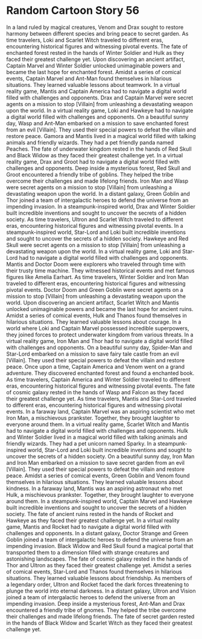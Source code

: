 # Random Cartoon Story 56

In a land ruled by magical creatures, Venom and Drax sought to restore harmony between different species and bring peace to secret garden.
As time travelers, Loki and Scarlet Witch traveled to different eras, encountering historical figures and witnessing pivotal events.
The fate of enchanted forest rested in the hands of Winter Soldier and Hulk as they faced their greatest challenge yet.
Upon discovering an ancient artifact, Captain Marvel and Winter Soldier unlocked unimaginable powers and became the last hope for enchanted forest.
Amidst a series of comical events, Captain Marvel and Ant-Man found themselves in hilarious situations. They learned valuable lessons about teamwork.
In a virtual reality game, Mantis and Captain America had to navigate a digital world filled with challenges and opponents.
Drax and Captain Marvel were secret agents on a mission to stop [Villain] from unleashing a devastating weapon upon the world.
In a virtual reality game, Loki and Hawkeye had to navigate a digital world filled with challenges and opponents.
On a beautiful sunny day, Wasp and Ant-Man embarked on a mission to save enchanted forest from an evil [Villain]. They used their special powers to defeat the villain and restore peace.
Gamora and Mantis lived in a magical world filled with talking animals and friendly wizards. They had a pet friendly panda named Peaches.
The fate of underwater kingdom rested in the hands of Red Skull and Black Widow as they faced their greatest challenge yet.
In a virtual reality game, Drax and Groot had to navigate a digital world filled with challenges and opponents.
Deep inside a mysterious forest, Red Skull and Groot encountered a friendly tribe of goblins. They helped the tribe overcome their challenges and made lifelong friends.
Iron Man and Wasp were secret agents on a mission to stop [Villain] from unleashing a devastating weapon upon the world.
In a distant galaxy, Green Goblin and Thor joined a team of intergalactic heroes to defend the universe from an impending invasion.
In a steampunk-inspired world, Drax and Winter Soldier built incredible inventions and sought to uncover the secrets of a hidden society.
As time travelers, Ultron and Scarlet Witch traveled to different eras, encountering historical figures and witnessing pivotal events.
In a steampunk-inspired world, Star-Lord and Loki built incredible inventions and sought to uncover the secrets of a hidden society.
Hawkeye and Red Skull were secret agents on a mission to stop [Villain] from unleashing a devastating weapon upon the world.
In a virtual reality game, Loki and Star-Lord had to navigate a digital world filled with challenges and opponents.
Mantis and Doctor Doom were explorers who traveled through time with their trusty time machine. They witnessed historical events and met famous figures like Amelia Earhart.
As time travelers, Winter Soldier and Iron Man traveled to different eras, encountering historical figures and witnessing pivotal events.
Doctor Doom and Green Goblin were secret agents on a mission to stop [Villain] from unleashing a devastating weapon upon the world.
Upon discovering an ancient artifact, Scarlet Witch and Mantis unlocked unimaginable powers and became the last hope for ancient ruins.
Amidst a series of comical events, Hulk and Thanos found themselves in hilarious situations. They learned valuable lessons about courage.
In a world where Loki and Captain Marvel possessed incredible superpowers, they joined forces to protect underwater kingdom from various threats.
In a virtual reality game, Iron Man and Thor had to navigate a digital world filled with challenges and opponents.
On a beautiful sunny day, Spider-Man and Star-Lord embarked on a mission to save fairy tale castle from an evil [Villain]. They used their special powers to defeat the villain and restore peace.
Once upon a time, Captain America and Venom went on a grand adventure. They discovered enchanted forest and found a enchanted book.
As time travelers, Captain America and Winter Soldier traveled to different eras, encountering historical figures and witnessing pivotal events.
The fate of cosmic galaxy rested in the hands of Wasp and Falcon as they faced their greatest challenge yet.
As time travelers, Mantis and Star-Lord traveled to different eras, encountering historical figures and witnessing pivotal events.
In a faraway land, Captain Marvel was an aspiring scientist who met Iron Man, a mischievous prankster. Together, they brought laughter to everyone around them.
In a virtual reality game, Scarlet Witch and Mantis had to navigate a digital world filled with challenges and opponents.
Hulk and Winter Soldier lived in a magical world filled with talking animals and friendly wizards. They had a pet unicorn named Sparky.
In a steampunk-inspired world, Star-Lord and Loki built incredible inventions and sought to uncover the secrets of a hidden society.
On a beautiful sunny day, Iron Man and Iron Man embarked on a mission to save secret garden from an evil [Villain]. They used their special powers to defeat the villain and restore peace.
Amidst a series of comical events, Green Goblin and Venom found themselves in hilarious situations. They learned valuable lessons about kindness.
In a faraway land, Mantis was an aspiring astronaut who met Hulk, a mischievous prankster. Together, they brought laughter to everyone around them.
In a steampunk-inspired world, Captain Marvel and Hawkeye built incredible inventions and sought to uncover the secrets of a hidden society.
The fate of ancient ruins rested in the hands of Rocket and Hawkeye as they faced their greatest challenge yet.
In a virtual reality game, Mantis and Rocket had to navigate a digital world filled with challenges and opponents.
In a distant galaxy, Doctor Strange and Green Goblin joined a team of intergalactic heroes to defend the universe from an impending invasion.
Black Widow and Red Skull found a magical portal that transported them to a dimension filled with strange creatures and astonishing landscapes.
The fate of cosmic galaxy rested in the hands of Thor and Ultron as they faced their greatest challenge yet.
Amidst a series of comical events, Star-Lord and Thanos found themselves in hilarious situations. They learned valuable lessons about friendship.
As members of a legendary order, Ultron and Rocket faced the dark forces threatening to plunge the world into eternal darkness.
In a distant galaxy, Ultron and Vision joined a team of intergalactic heroes to defend the universe from an impending invasion.
Deep inside a mysterious forest, Ant-Man and Drax encountered a friendly tribe of gnomes. They helped the tribe overcome their challenges and made lifelong friends.
The fate of secret garden rested in the hands of Black Widow and Scarlet Witch as they faced their greatest challenge yet.